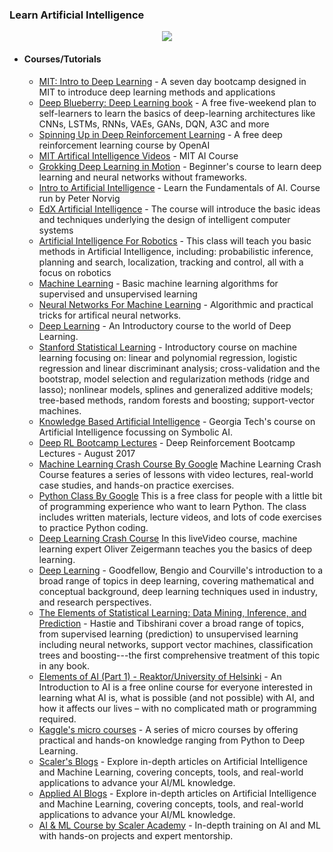 ### Learn Artificial Intelligence

<div style="text-align:center">
    <img src="../assets/ai.png" />
</div>

- #### Courses/Tutorials
    - [MIT: Intro to Deep Learning](https://introtodeeplearning.com) - A seven day bootcamp designed in MIT to introduce deep learning methods and applications
    - [Deep Blueberry: Deep Learning book](https://mithi.github.io/deep-blueberry) - A free five-weekend plan to self-learners to learn the basics of deep-learning architectures like CNNs, LSTMs, RNNs, VAEs, GANs, DQN, A3C and more
    - [Spinning Up in Deep Reinforcement Learning](https://spinningup.openai.com/) - A free deep reinforcement learning course by OpenAI
    - [MIT Artifical Intelligence Videos](http://ocw.mit.edu/courses/electrical-engineering-and-computer-science/6-034-artificial-intelligence-fall-2010/lecture-videos) - MIT AI Course
    - [Grokking Deep Learning in Motion](https://www.manning.com/livevideo/grokking-deep-learning-in-motion?a_aid=algmotion&a_bid=5d7bc0ba) - Beginner's course to learn deep learning and neural networks without frameworks.
    - [Intro to Artificial Intelligence](https://www.udacity.com/course/cs271) - Learn the Fundamentals of AI. Course run by Peter Norvig
    - [EdX Artificial Intelligence](https://www.edx.org/course/artificial-intelligence-uc-berkeleyx-cs188-1x-0#.VMeIsmSsVkg) - The course will introduce the basic ideas and techniques underlying the design of intelligent computer systems
    - [Artificial Intelligence For Robotics](https://www.class-central.com/mooc/319/udacity-artificial-intelligence-for-robotics) - This class will teach you basic methods in Artificial Intelligence, including: probabilistic inference, planning and search, localization, tracking and control, all with a focus on robotics
    - [Machine Learning](https://class.coursera.org/ml-008) - Basic machine learning algorithms for supervised and unsupervised learning
    - [Neural Networks For Machine Learning](https://www.coursera.org/course/neuralnets) - Algorithmic and practical tricks for artifical neural networks.
    - [Deep Learning](https://in.udacity.com/course/deep-learning--ud730/) - An Introductory course to the world of Deep Learning. 
    - [Stanford Statistical Learning](http://online.stanford.edu/course/statistical-learning-winter-2014) - Introductory course on machine learning focusing on: linear and polynomial regression, logistic regression and linear discriminant analysis; cross-validation and the bootstrap, model selection and regularization methods (ridge and lasso); nonlinear models, splines and generalized additive models; tree-based methods, random forests and boosting; support-vector machines.
    - [Knowledge Based Artificial Intelligence](https://www.udacity.com/course/knowledge-based-ai-cognitive-systems--ud409) - Georgia Tech's course on Artificial Intelligence focussing on Symbolic AI.
    - [Deep RL Bootcamp Lectures](https://sites.google.com/view/deep-rl-bootcamp/lectures) - Deep Reinforcement Bootcamp Lectures - August 2017
    - [Machine Learning Crash Course By Google](https://developers.google.com/machine-learning/crash-course/ml-intro) Machine Learning Crash Course features a series of lessons with video lectures, real-world case studies, and hands-on practice exercises.
    - [Python Class By Google](https://developers.google.com/edu/python/) This is a free class for people with a little bit of programming experience who want to learn Python. The class includes written materials, lecture videos, and lots of code exercises to practice Python coding.
    - [Deep Learning Crash Course](https://www.manning.com/livevideo/deep-learning-crash-course) In this liveVideo course, machine learning expert Oliver Zeigermann teaches you the basics of deep learning.
    - [Deep Learning](http://www.deeplearningbook.org/) - Goodfellow, Bengio and Courville's introduction to a broad range of topics in deep learning, covering mathematical and conceptual background, deep learning techniques used in industry, and research perspectives. 
    - [The Elements of Statistical Learning: Data Mining, Inference, and Prediction](https://web.stanford.edu/~hastie/ElemStatLearn/) - Hastie and Tibshirani cover a broad range of topics, from supervised learning (prediction) to unsupervised learning including neural networks, support vector machines, classification trees and boosting---the first comprehensive treatment of this topic in any book.
    - [Elements of AI (Part 1) - Reaktor/University of Helsinki](https://www.elementsofai.com/) - An Introduction to AI is a free online course for everyone interested in learning what AI is, what is possible (and not possible) with AI, and how it affects our lives – with no complicated math or programming required.
    - [Kaggle's micro courses](https://www.kaggle.com/learn/overview) - A series of micro courses by offering practical and hands-on knowledge ranging from Python to Deep Learning.
    - [Scaler's Blogs](https://www.scaler.com/blog/category/artificial-intelligence-machine-learning/) - Explore in-depth articles on Artificial Intelligence and Machine Learning, covering concepts, tools, and real-world applications to advance your AI/ML knowledge.
    - [Applied AI Blogs](https://www.appliedaicourse.com/blog/) - Explore in-depth articles on Artificial Intelligence and Machine Learning, covering concepts, tools, and real-world applications to advance your AI/ML knowledge.
    - [AI & ML Course by Scaler Academy](https://www.scaler.com/ai-machine-learning-course/) - In-depth training on AI and ML with hands-on projects and expert mentorship.
